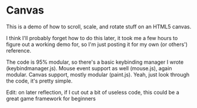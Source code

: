 # Canvas
This is a demo of how to scroll, scale, and rotate stuff on an HTML5 canvas. 

I think I'll probably forget how to do this later, it took me a few hours to figure out a working demo for, so I'm just posting it for my own (or others') reference.

The code is 95% modular, so there's a basic keybinding manager I wrote (keybindmanager.js). Mouse event support as well (mouse.js), again modular. Canvas support, mostly modular (paint.js). Yeah, just look through the code, it's pretty simple.


Edit: on later reflection, if I cut out a bit of useless code, this could be a great game framework for beginners
